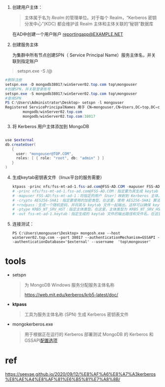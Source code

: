 



1. 创建用户主体：

   > 主体属于名为 *Realm* 的管理单位。对于每个 Realm，“Kerberos 密钥分发中心”(KDC) 都会维护该 Realm 主体和主体关联的“秘钥”数据库

   在AD中创建一个用户账户 reportingapp@EXAMPLE.NET

2. 创建服务主体

   为集群中所有节点创建SPN（ Service Principal Name）服务主体名，并关联到指定账户

>   setspn.exe -S <service>/<fully qualified domain name>@<KERBEROS REALM>

   ```powershell
   #删除注册
   setspn.exe -D mongodb38017/winServer02.top.com top\mongouser
   #创建SPN，并关联登录账号
   setspn.exe -S mongodb38017/winServer02.top.com top\mongouser
   #查询SPN
   PS C:\Users\Administrator\Desktop> setspn -l mongouser
   Registered ServicePrincipalNames 用于 CN=mongouser,CN=Users,DC=top,DC=com:
           mongodb/winServer02.top.com
           mongodb/winServer02.top.com:38017
   ```

3. 将 Kerberos 用户主体添加到 MongoDB

```powershell

use $external
db.createUser(
   {
     user: "mongouser@TOP.COM",
     roles: [ { role: "root", db: "admin" } ]
   }
)
```

4. 生成keytab密钥表文件（linux平台的服务需要）

   ```powershell
   ktpass -princ nfs/fss-mt-ad-1.fss-ad.com@FSS-AD.COM -mapuser FSS-AD\fss-mt-ad-1 -crypto AES256-SHA1 +rndpass -ptype KRB5_NT_SRV_HST  -out fss-mt-ad-1.keytab
   # -princ nfs/fss-mt-ad-1.fss-ad.com@FSS-AD.COM：指定要为其生成 keytab 文件的主体名称（Principal Name）。在这个示例中，主体名称是 nfs/fss-mt-ad-1.fss-ad.com@FSS-AD.COM
   # -mapuser FSS-AD\fss-mt-ad-1：将指定的用户（User）映射到 Kerberos 主体。在这里，用户 FSS-AD\fss-mt-ad-1 被映射到主体 nfs/fss-mt-ad-1.fss-ad.com@FSS-AD.COM
   # -crypto AES256-SHA1：指定要使用的加密类型。在这里，使用 AES256-SHA1 算法进行加密
   # +rndpass：生成一个随机密码，并将其与 keytab 文件一起输出。这样可以确保 keytab 文件中包含一个安全的随机密码
   # -ptype KRB5_NT_SRV_HST：指定主体类型。在这里，主体类型为 KRB5_NT_SRV_HST（Kerberos 服务主体）
   # -out fss-mt-ad-1.keytab：指定生成的 keytab 文件的输出路径和文件名。在这里，生成的 keytab 文件将保存为 fss-mt-ad-1.keytab
   ```

5. 连接测试：

   ```
   PS C:\Users\mongouser\Desktop> mongosh.exe --host  winServer02.top.com --port 38017 --authenticationMechanism=GSSAPI --authenticationDatabase='$external' --username  'top\mongouser'
   ```

   

# tools 

- setspn 

  > 为 MongoDB Windows 服务分配服务主体名称
  >
  > https://web.mit.edu/kerberos/krb5-latest/doc/

- **ktpass** 

  > 工具为服务主体名称 (SPN) 生成 Kerberos 密钥表文件

- mongokerberos.exe 

  > 用于根据正在运行的 Kerberos 部署测试 MongoDB 的 Kerberos 和 GSSAPI[配置选项](https://www.mongodb.com/zh-cn/docs/manual/reference/configuration-options/#std-label-security.sasl.options)

# ref

https://seevae.github.io/2020/09/12/%E8%AF%A6%E8%A7%A3kerberos%E8%AE%A4%E8%AF%81%E6%B5%81%E7%A8%8B/


